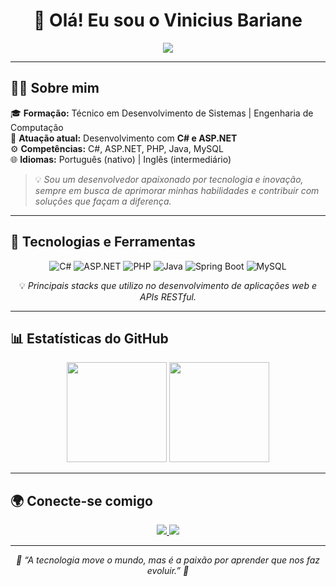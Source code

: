 <h1 align="center">👋 Olá! Eu sou o <strong>Vinicius Bariane</strong></h1>

<p align="center">
  <img src="https://readme-typing-svg.herokuapp.com?font=Fira+Code&weight=600&size=22&pause=1000&color=F78C6C&width=800&lines=Bem-vindo+ao+meu+GitHub!;Desenvolvedor+focado+em+C%23+e+ASP.NET;Apaixonado+por+aprender+e+compartilhar+conhecimento!+🚀" />
</p>

---

## 👨‍💻 Sobre mim

🎓 **Formação:** Técnico em Desenvolvimento de Sistemas | Engenharia de Computação  
💼 **Atuação atual:** Desenvolvimento com **C# e ASP.NET**  
⚙️ **Competências:** C#, ASP.NET, PHP, Java, MySQL  
🌐 **Idiomas:** Português (nativo) | Inglês (intermediário)  

> 💡 *Sou um desenvolvedor apaixonado por tecnologia e inovação, sempre em busca de aprimorar minhas habilidades e contribuir com soluções que façam a diferença.*

---

## 🧰 Tecnologias e Ferramentas

<p align="center">
  <img alt="C#" src="https://img.shields.io/badge/C%23-239120?style=for-the-badge&logo=c-sharp&logoColor=white" />
  <img alt="ASP.NET" src="https://img.shields.io/badge/ASP.NET-512BD4?style=for-the-badge&logo=dotnet&logoColor=white" />
  <img alt="PHP" src="https://img.shields.io/badge/PHP-777BB4?style=for-the-badge&logo=php&logoColor=white" />
  <img alt="Java" src="https://img.shields.io/badge/Java-FB2C2C?style=for-the-badge&logo=java&logoColor=white" />
  <img alt="Spring Boot" src="https://img.shields.io/badge/Spring%20Boot-6DB33F?style=for-the-badge&logo=springboot&logoColor=white" />
  <img alt="MySQL" src="https://img.shields.io/badge/MySQL-4479A1?style=for-the-badge&logo=mysql&logoColor=white" />
</p>

<p align="center">
  💡 <em>Principais stacks que utilizo no desenvolvimento de aplicações web e APIs RESTful.</em>
</p>


---

## 📊 Estatísticas do GitHub

<p align="center">
  <img height="160em" src="https://github-readme-stats.vercel.app/api?username=vinisilvabariane&show_icons=true&theme=radical&count_private=true" />
  <img height="160em" src="https://github-readme-stats.vercel.app/api/top-langs/?username=vinisilvabariane&layout=compact&theme=radical" />
</p>

---

## 🌍 Conecte-se comigo

<p align="center">
  <a href="https://www.linkedin.com/in/vinicius-bariane-57a298221/" target="_blank">
    <img src="https://img.shields.io/badge/LinkedIn-%230A66C2?style=for-the-badge&logo=linkedin&logoColor=white" />
  </a>
  <a href="https://www.instagram.com/vini_bariane/" target="_blank">
    <img src="https://img.shields.io/badge/Instagram-%23E4405F?style=for-the-badge&logo=instagram&logoColor=white" />
  </a>
</p>

---

<p align="center">
  <em>💬 “A tecnologia move o mundo, mas é a paixão por aprender que nos faz evoluir.” 🚀</em>
</p>
